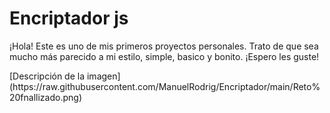 <h1>Encriptador js</h1>
<p>¡Hola! Este es uno de mis primeros proyectos personales. Trato de que sea mucho más parecido a mi estilo, simple, basico y bonito. ¡Espero les guste!</p>
[Descripción de la imagen](https://raw.githubusercontent.com/ManuelRodrig/Encriptador/main/Reto%20fnallizado.png)


